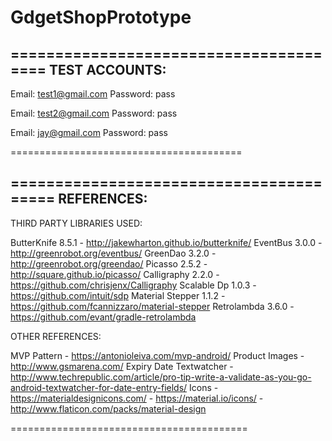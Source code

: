 # GdgetShopPrototype
=======================================
TEST ACCOUNTS:
---------------------------------------
Email: 		test1@gmail.com
Password: 	pass

Email: 		test2@gmail.com
Password: 	pass

Email: 		jay@gmail.com
Password: 	pass

========================================



========================================
REFERENCES:
----------------------------------------
THIRD PARTY LIBRARIES USED:

ButterKnife 8.5.1       -     http://jakewharton.github.io/butterknife/
EventBus 3.0.0          -     http://greenrobot.org/eventbus/
GreenDao 3.2.0          -     http://greenrobot.org/greendao/
Picasso 2.5.2           -     http://square.github.io/picasso/
Calligraphy 2.2.0       -     https://github.com/chrisjenx/Calligraphy
Scalable Dp 1.0.3       -     https://github.com/intuit/sdp
Material Stepper 1.1.2  -     https://github.com/fcannizzaro/material-stepper
Retrolambda  3.6.0      -     https://github.com/evant/gradle-retrolambda



OTHER REFERENCES:

MVP Pattern             -     https://antonioleiva.com/mvp-android/
Product Images          -     http://www.gsmarena.com/
Expiry Date Textwatcher -     http://www.techrepublic.com/article/pro-tip-write-a-validate-as-you-go-android-textwatcher-for-date-entry-fields/
Icons                   -     https://materialdesignicons.com/
                        -     https://material.io/icons/
                        -     http://www.flaticon.com/packs/material-design

=========================================
